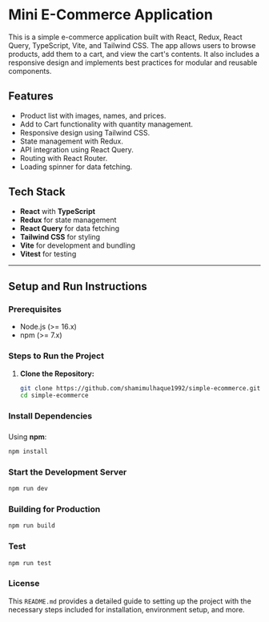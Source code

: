 # Mini E-Commerce Application

This is a simple e-commerce application built with React, Redux, React Query, TypeScript, Vite, and Tailwind CSS. The app allows users to browse products, add them to a cart, and view the cart's contents. It also includes a responsive design and implements best practices for modular and reusable components.

## Features

- Product list with images, names, and prices.
- Add to Cart functionality with quantity management.
- Responsive design using Tailwind CSS.
- State management with Redux.
- API integration using React Query.
- Routing with React Router.
- Loading spinner for data fetching.

## Tech Stack

- **React** with **TypeScript**
- **Redux** for state management
- **React Query** for data fetching
- **Tailwind CSS** for styling
- **Vite** for development and bundling
- **Vitest** for testing

---

## Setup and Run Instructions

### Prerequisites

- Node.js (>= 16.x)
- npm (>= 7.x)

### Steps to Run the Project

1. **Clone the Repository:**
   ```bash
   git clone https://github.com/shamimulhaque1992/simple-ecommerce.git
   cd simple-ecommerce
   ```

### Install Dependencies

###

Using **npm**:

```bash
npm install

```

### Start the Development Server

```bash
npm run dev

```

### Building for Production

```bash
npm run build

```
### Test

```bash
npm run test

```

### License

This `README.md` provides a detailed guide to setting up the project with the necessary steps included for installation, environment setup, and more.
